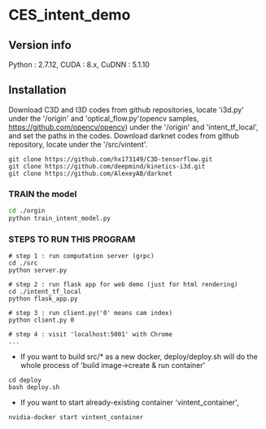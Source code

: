 # CES_intent_demo

## Version info
Python : 2.7.12, CUDA : 8.x, CuDNN : 5.1.10

## Installation
Download C3D and I3D codes from github repositories, locate 'i3d.py' under the '/origin' and 'optical_flow.py'(opencv samples, https://github.com/opencv/opencv) under the '/origin' and 'intent_tf_local', and set the paths in the codes.
Download darknet codes from github repository, locate under the '/src/vintent'.

```
git clone https://github.com/hx173149/C3D-tensorflow.git
git clone https://github.com/deepmind/kinetics-i3d.git
git clone https://github.com/AlexeyAB/darknet
```

### TRAIN the model
```bash
cd ./orgin
python train_intent_model.py
```

### STEPS TO RUN THIS PROGRAM
```
# step 1 : run computation server (grpc)
cd ./src
python server.py

# step 2 : run flask app for web demo (just for html rendering)
cd ./intent_tf_local
python flask_app.py

# step 3 : run client.py('0' means cam index)
python client.py 0

# step 4 : visit 'localhost:5001' with Chrome
...
```

* If you want to build src/* as a new docker,
deploy/deploy.sh will do the whole process of 'build image->create & run container'
```
cd deploy
bash deploy.sh
```

* If you want to start already-existing container 'vintent_container',
```
nvidia-docker start vintent_container
``` 
